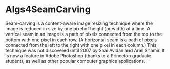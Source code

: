 Algs4SeamCarving
================

Seam-carving is a content-aware image resizing technique where the image is reduced in size by one pixel of height (or width) at a time. A vertical seam in an image is a path of pixels connected from the top to the bottom with one pixel in each row. (A horizontal seam is a path of pixels connected from the left to the right with one pixel in each column.) This technique was not discovered until 2007 by Shai Avidan and Ariel Shamir. It is now a feature in Adobe Photoshop (thanks to a Princeton graduate student), as well as other popular computer graphics applications.
